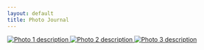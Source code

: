 ```yaml
---
layout: default
title: Photo Journal
---
```


<link rel="stylesheet" href="static/grid.css">

<div class="photo-grid">
  <a href="photo1.md">
    <img src="static/photo1.jpg" alt="Photo 1 description">
  </a>
  <a href="photo2.md">
    <img src="static/photo2.jpg" alt="Photo 2 description">
  </a>
  <a href="photo3.md">
    <img src="static/photo3.jpg" alt="Photo 3 description">
  </a>
  <!-- Add more photos as needed -->
</div>
